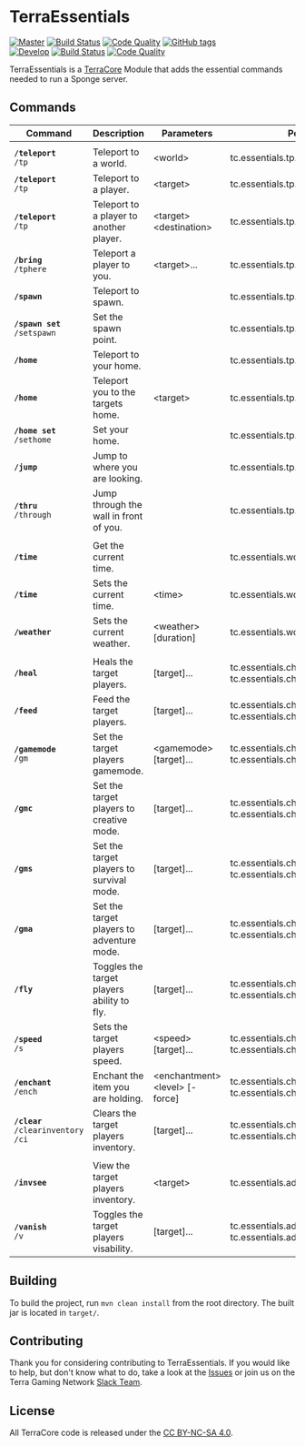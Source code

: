 # TerraEssentials
[![Master](https://img.shields.io/badge/branch-master-orange.svg)](https://github.com/TerraGamingNetwork/TerraEssentials/tree/master) [![Build Status](https://img.shields.io/travis/TerraGamingNetwork/TerraEssentials/master.svg)](https://travis-ci.org/TerraGamingNetwork/TerraEssentials/branches) [![Code Quality](https://img.shields.io/codacy/cf4615d013ec4d37872ecbfcc58b5396/master.svg)](https://www.codacy.com/app/groovyben008/TerraEssentials) [![GitHub tags](https://img.shields.io/github/tag/TerraGamingNetwork/TerraEssentials.svg)](https://github.com/TerraGamingNetwork/TerraEssentials/tags)<br />
[![Develop](https://img.shields.io/badge/branch-develop-orange.svg)](https://github.com/TerraGamingNetwork/TerraEssentials/tree/develop) [![Build Status](https://img.shields.io/travis/TerraGamingNetwork/TerraEssentials/develop.svg)](https://travis-ci.org/TerraGamingNetwork/TerraEssentials/branches) [![Code Quality](https://img.shields.io/codacy/cf4615d013ec4d37872ecbfcc58b5396/develop.svg)](https://www.codacy.com/app/groovyben008/TerraEssentials)

TerraEssentials is a [TerraCore](https://github.com/TerraGamingNetwork/TerraCore) Module that adds the essential commands needed to run a Sponge server.

## Commands

| Command | Description | Parameters | Permission |
|---|---|---|---|
|  |  |  |
| **`/teleport`** <br/> `/tp` | Teleport to a world. | &lt;world&gt; | tc.essentials.tp.world |
| **`/teleport`** <br/> `/tp` | Teleport to a player. | &lt;target&gt; | tc.essentials.tp.player |
| **`/teleport`** <br/> `/tp` | Teleport to a player to another player. | &lt;target&gt; &lt;destination&gt; | tc.essentials.tp.player.others |
| **`/bring`** <br/> `/tphere` | Teleport a player to you. | &lt;target&gt;... | tc.essentials.tp.player.others |
| **`/spawn`** | Teleport to spawn. | | tc.essentials.tp.spawn |
| **`/spawn set`** <br /> `/setspawn` | Set the spawn point. | | tc.essentials.tp.spawn.set |
| **`/home`** | Teleport to your home. | | tc.essentials.tp.home |
| **`/home`** | Teleport you to the targets home. | &lt;target&gt; | tc.essentials.tp.home.others |
| **`/home set`** <br /> `/sethome` | Set your home. | | tc.essentials.tp.home.set |
| **`/jump`** | Jump to where you are looking. | | tc.essentials.tp.jump |
| **`/thru`** <br /> `/through` | Jump through the wall in front of you. | | tc.essentials.tp.thru |
|  |  |  |
| **`/time`** | Get the current time. | | tc.essentials.world.time |
| **`/time`** | Sets the current time. | &lt;time&gt; | tc.essentials.world.time.set |
| **`/weather`** | Sets the current weather. | &lt;weather&gt; [duration] | tc.essentials.world.weather.set |
|  |  |  |
| **`/heal`** | Heals the target players. | [target]... | tc.essentials.cheats.heal,<br/>tc.essentials.cheats.heal.others |
| **`/feed`** | Feed the target players. | [target]... | tc.essentials.cheats.feed,<br/>tc.essentials.cheats.feed.others |
| **`/gamemode`** <br /> `/gm` | Set the target players gamemode. | &lt;gamemode&gt; [target]... | tc.essentials.cheats.gamemode,<br />tc.essentials.cheats.gamemode.others |
| **`/gmc`** | Set the target players to creative mode. | [target]... | tc.essentials.cheats.gamemode,<br />tc.essentials.cheats.gamemode.others |
| **`/gms`** | Set the target players to survival mode. | [target]... | tc.essentials.cheats.gamemode,<br />tc.essentials.cheats.gamemode.others |
| **`/gma`** | Set the target players to adventure mode. | [target]... | tc.essentials.cheats.gamemode,<br />tc.essentials.cheats.gamemode.others |
| **`/fly`** | Toggles the target players ability to fly. | [target]... | tc.essentials.cheats.fly,<br/>tc.essentials.cheats.fly.others |
| **`/speed`** <br /> `/s` | Sets the target players speed. | &lt;speed&gt; [target]... | tc.essentials.cheats.speed,<br/>tc.essentials.cheats.speed.others |
| **`/enchant`** <br /> `/ench` | Enchant the item you are holding. | &lt;enchantment&gt; &lt;level&gt; [-force] | tc.essentials.cheats.enchant,<br/>tc.essentials.cheats.enchant.unsafe |
| **`/clear`** <br /> `/clearinventory` <br /> `/ci` | Clears the target players inventory. | [target]... | tc.essentials.cheats.clear,<br/>tc.essentials.cheats.clear.others |
|  |  |  |
| **`/invsee`** | View the target players inventory. | &lt;target&gt; | tc.essentials.admin.invsee |
| **`/vanish`** <br /> `/v` | Toggles the target players visability. | [target]... | tc.essentials.admin.vanish,<br />tc.essentials.admin.vanish.others |

## Building

To build the project, run `mvn clean install` from the root directory. The built jar is located in `target/`.

## Contributing

Thank you for considering contributing to TerraEssentials. If you would like to help, but don't know what to do, take a look at the [Issues](https://github.com/TerraGamingNetwork/TerraEssentials/issues) or join us on the Terra Gaming Network [Slack Team](http://slack.terragaming.co.uk).

## License
All TerraCore code is released under the [CC BY-NC-SA 4.0](http://creativecommons.org/licenses/by-nc-sa/4.0// "Attribution-NonCommercial-ShareAlike 4.0 International").
